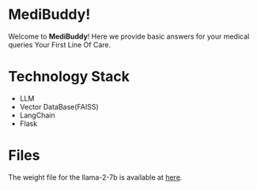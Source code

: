 # MediBuddy!

Welcome to **MediBuddy**! Here we provide basic answers for your medical queries
Your First Line Of Care.

# Technology Stack

 - LLM
 - Vector DataBase(FAISS)
 - LangChain
 - Flask

# Files

The weight file for the llama-2-7b is available at [here](https://huggingface.co/TheBloke/Llama-2-7B-Chat-GGML/blob/main/llama-2-7b-chat.ggmlv3.q8_0.bin).
